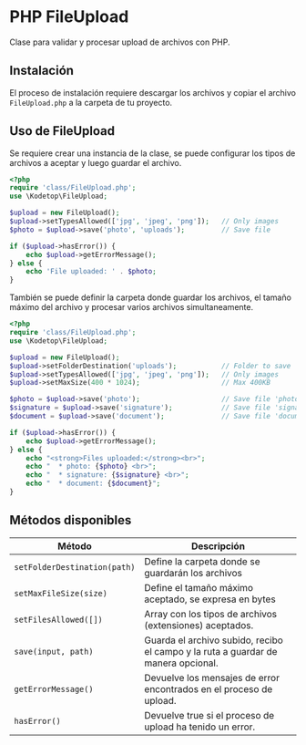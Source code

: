 # PHP FileUpload

Clase para validar y procesar upload de archivos con PHP.

## Instalación

El proceso de instalación requiere descargar los archivos y copiar el archivo `FileUpload.php` a la carpeta de tu proyecto.

## Uso de FileUpload

Se requiere crear una instancia de la clase, se puede configurar los tipos de archivos a aceptar 
y luego guardar el archivo.

```php
<?php
require 'class/FileUpload.php';
use \Kodetop\FileUpload;

$upload = new FileUpload();
$upload->setTypesAllowed(['jpg', 'jpeg', 'png']);   // Only images
$photo = $upload->save('photo', 'uploads');         // Save file

if ($upload->hasError()) {
    echo $upload->getErrorMessage();
} else {
    echo 'File uploaded: ' . $photo;
}
```

También se puede definir la carpeta donde guardar los archivos, el tamaño máximo del archivo y procesar
varios archivos simultaneamente.

```php
<?php
require 'class/FileUpload.php';
use \Kodetop\FileUpload;

$upload = new FileUpload();
$upload->setFolderDestination('uploads');           // Folder to save
$upload->setTypesAllowed(['jpg', 'jpeg', 'png']);   // Only images
$upload->setMaxSize(400 * 1024);                    // Max 400KB

$photo = $upload->save('photo');                    // Save file 'photo'
$signature = $upload->save('signature');            // Save file 'signature'
$document = $upload->save('document');              // Save file 'document'

if ($upload->hasError()) {
    echo $upload->getErrorMessage();
} else {
    echo "<strong>Files uploaded:</strong><br>";
    echo "  * photo: {$photo} <br>";
    echo "  * signature: {$signature} <br>";
    echo "  * document: {$document}";
}
```

## Métodos disponibles

| Método                       | Descripción                                                                       |
|------------------------------|-----------------------------------------------------------------------------------|
| `setFolderDestination(path)` | Define la carpeta donde se guardarán los archivos                                 |
| `setMaxFileSize(size)`       | Define el tamaño máximo aceptado, se expresa en bytes                             |
| `setFilesAllowed([])`        | Array con los tipos de archivos (extensiones) aceptados.                          |
| `save(input, path)`          | Guarda el archivo subido, recibo el campo y la ruta a guardar de manera opcional. |
| `getErrorMessage()`          | Devuelve los mensajes de error encontrados en el proceso de upload.               |
| `hasError()`                 | Devuelve true si el proceso de upload ha tenido un error.                         |

